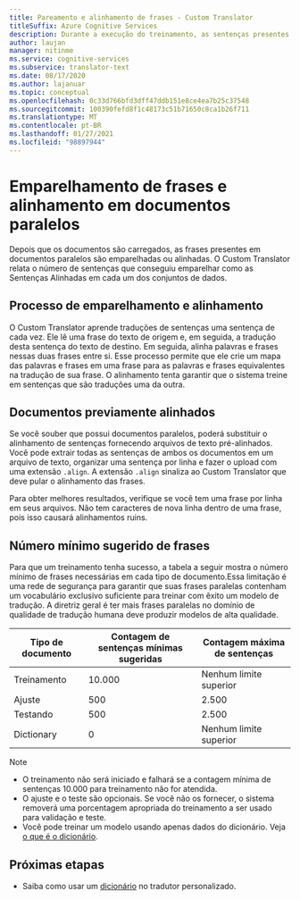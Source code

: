 ```yaml
---
title: Pareamento e alinhamento de frases - Custom Translator
titleSuffix: Azure Cognitive Services
description: Durante a execução do treinamento, as sentenças presentes em documentos paralelos são emparelhadas ou alinhadas. Tradutor personalizado aprende traduções uma frase de cada vez, lendo uma frase, a tradução desta frase. Em seguida, alinha palavras e frases nessas duas frases entre si.
author: laujan
manager: nitinme
ms.service: cognitive-services
ms.subservice: translator-text
ms.date: 08/17/2020
ms.author: lajanuar
ms.topic: conceptual
ms.openlocfilehash: 0c33d766bfd3dff47ddb151e8ce4ea7b25c37548
ms.sourcegitcommit: 100390fefd8f1c48173c51b71650c8ca1b26f711
ms.translationtype: MT
ms.contentlocale: pt-BR
ms.lasthandoff: 01/27/2021
ms.locfileid: "98897944"
---
```

# <a name="sentence-pairing-and-alignment-in-parallel-documents"></a>Emparelhamento de frases e alinhamento em documentos paralelos

Depois que os documentos são carregados, as frases presentes em documentos paralelos são emparelhadas ou alinhadas. O Custom Translator relata o número de sentenças que conseguiu emparelhar como as Sentenças Alinhadas em cada um dos conjuntos de dados.

## <a name="pairing-and-alignment-process"></a>Processo de emparelhamento e alinhamento

O Custom Translator aprende traduções de sentenças uma sentença de cada vez. Ele lê uma frase do texto de origem e, em seguida, a tradução desta sentença do texto de destino. Em seguida, alinha palavras e frases nessas duas frases entre si. Esse processo permite que ele crie um mapa das palavras e frases em uma frase para as palavras e frases equivalentes na tradução de sua frase. O alinhamento tenta garantir que o sistema treine em sentenças que são traduções uma da outra.

## <a name="pre-aligned-documents"></a>Documentos previamente alinhados

Se você souber que possui documentos paralelos, poderá substituir o alinhamento de sentenças fornecendo arquivos de texto pré-alinhados. Você pode extrair todas as sentenças de ambos os documentos em um arquivo de texto, organizar uma sentença por linha e fazer o upload com uma extensão `.align`. A extensão `.align` sinaliza ao Custom Translator que deve pular o alinhamento das frases.

Para obter melhores resultados, verifique se você tem uma frase por linha em seus arquivos. Não tem caracteres de nova linha dentro de uma frase, pois isso causará alinhamentos ruins.

## <a name="suggested-minimum-number-of-sentences"></a>Número mínimo sugerido de frases

Para que um treinamento tenha sucesso, a tabela a seguir mostra o número mínimo de frases necessárias em cada tipo de documento.Essa limitação é uma rede de segurança para garantir que suas frases paralelas contenham um vocabulário exclusivo suficiente para treinar com êxito um modelo de tradução. A diretriz geral é ter mais frases paralelas no domínio de qualidade de tradução humana deve produzir modelos de alta qualidade.

| Tipo de documento   | Contagem de sentenças mínimas sugeridas | Contagem máxima de sentenças |
|------------|--------------------------------------------|--------------------------------|
| Treinamento   | 10.000                                     | Nenhum limite superior                 |
| Ajuste     | 500                                      | 2\.500       |
| Testando    | 500                                      | 2\.500  |
| Dictionary | 0                                          | Nenhum limite superior                 |

> [!NOTE]
> - O treinamento não será iniciado e falhará se a contagem mínima de sentenças 10.000 para treinamento não for atendida. 
> - O ajuste e o teste são opcionais. Se você não os fornecer, o sistema removerá uma porcentagem apropriada do treinamento a ser usado para validação e teste. 
> - Você pode treinar um modelo usando apenas dados do dicionário. Veja [o que é o dicionário](./what-is-dictionary.md).

## <a name="next-steps"></a>Próximas etapas

- Saiba como usar um [dicionário](what-is-dictionary.md) no tradutor personalizado.
